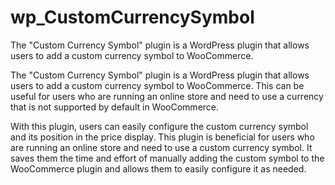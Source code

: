 # wp_CustomCurrencySymbol
The "Custom Currency Symbol" plugin is a WordPress plugin that allows users to add a custom currency symbol to WooCommerce.


The "Custom Currency Symbol" plugin is a WordPress plugin that allows users to add a custom currency symbol to WooCommerce. This can be useful for users who are running an online store and need to use a currency that is not supported by default in WooCommerce.

With this plugin, users can easily configure the custom currency symbol and its position in the price display.
This plugin is beneficial for users who are running an online store and need to use a custom currency symbol. It saves them the time and effort of manually adding the custom symbol to the WooCommerce plugin and allows them to easily configure it as needed.
